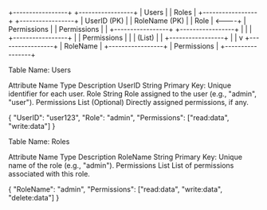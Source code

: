 +-----------------+          +-----------------+
|     Users       |          |      Roles      |
+-----------------+          +-----------------+
| UserID (PK)     |          | RoleName (PK)   |
| Role            | <----+   | Permissions     |
| Permissions     |      |   +-----------------+
+-----------------+      |
|
|
+-----------------+      |
|   Permissions   |      |
|    (List)       |      |
+-----------------+      |
|
v
+-----------------+
| RoleName        |
+-----------------+
| Permissions     |
+-----------------+



Table Name: Users

Attribute Name	Type	Description
UserID	String	Primary Key: Unique identifier for each user.
Role	String	Role assigned to the user (e.g., "admin", "user").
Permissions	List	(Optional) Directly assigned permissions, if any.


{
"UserID": "user123",
"Role": "admin",
"Permissions": ["read:data", "write:data"]
}



Table Name: Roles

Attribute Name	Type	Description
RoleName	String	Primary Key: Unique name of the role (e.g., "admin").
Permissions	List	List of permissions associated with this role.


{
"RoleName": "admin",
"Permissions": ["read:data", "write:data", "delete:data"]
}




